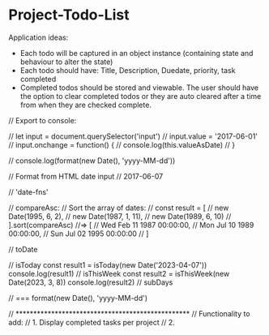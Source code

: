 # Project-Todo-List


Application ideas:

- Each todo will be captured in an object instance (containing state and behaviour to alter the state)
- Each todo should have:  Title, Description, Duedate, priority, task completed
- Completed todos should be stored and viewable.  The user should have the option to clear completed todos or they are auto cleared after a time from when they are checked complete.




//   Export to console:


//   let input = document.querySelector('input')
//   input.value = '2017-06-01'
//   input.onchange = function() {
//     console.log(this.valueAsDate)
//   }

//   console.log(format(new Date(), 'yyyy-MM-dd'))

//   Format from HTML date input
//   2017-06-07

// 'date-fns'

// compareAsc:
// Sort the array of dates:
// const result = [
//     new Date(1995, 6, 2),
//     new Date(1987, 1, 11),
//     new Date(1989, 6, 10)
//   ].sort(compareAsc)
  //=> [
  //   Wed Feb 11 1987 00:00:00,
  //   Mon Jul 10 1989 00:00:00,
  //   Sun Jul 02 1995 00:00:00
  // ]

// toDate

// isToday
const result1 = isToday(new Date('2023-04-07'))
console.log(result1)
// isThisWeek
const result2 = isThisWeek(new Date(2023, 3, 8))
console.log(result2)
// subDays


// === format(new Date(), 'yyyy-MM-dd')


// *************************************************
// Functionality to add:
// 1. Display completed tasks per project
// 2. 